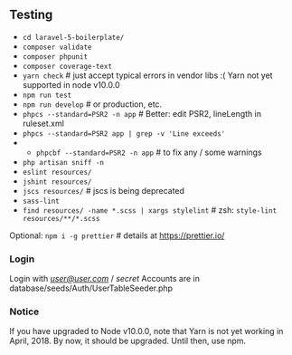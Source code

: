## Testing
* `cd laravel-5-boilerplate/`
* `composer validate`
* `composer phpunit`
* `composer coverage-text`
* `yarn check`        # just accept typical errors in vendor libs :( Yarn not yet supported in node v10.0.0
* `npm run test`
* `npm run develop`   # or production, etc.
* `phpcs --standard=PSR2 -n app`  # Better: edit PSR2, lineLength in ruleset.xml
* `phpcs --standard=PSR2 app | grep -v 'Line exceeds'`
* * `phpcbf --standard=PSR2 -n app`  # to fix any / some warnings
* `php artisan sniff -n`
* `eslint resources/`
* `jshint resources/`
* `jscs resources/`      # jscs is being deprecated
* `sass-lint`
* `find resources/ -name *.scss | xargs stylelint` # zsh: `style-lint resources/**/*.scss`

Optional: `npm i -g prettier`   # details at https://prettier.io/ 

### Login
Login with *user@user.com* / *secret*
Accounts are in database/seeds/Auth/UserTableSeeder.php

### Notice
If you have upgraded to Node v10.0.0, note that Yarn is not
yet working in April, 2018. By now, it should be upgraded.
Until then, use npm.
